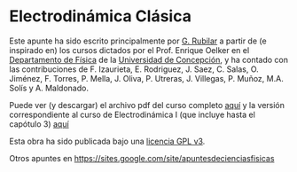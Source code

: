 Electrodinámica Clásica
===============

Este apunte ha sido escrito principalmente por [G. Rubilar](https://google.com/+GuillermoRubilar) a partir de (e inspirado en) los cursos dictados por el Prof. Enrique Oelker en el [Departamento de Física](http://www.fisica.udec.cl/) de la [Universidad de Concepción](http://www.udec.cl), y ha contado con las contribuciones de F. Izaurieta, E. Rodriguez, J. Saez, C. Salas, O. Jiménez, F. Torres, P. Mella, J. Oliva, P. Utreras, J. Villegas, P. Muñoz, M.A. Solís y A. Maldonado.

Puede ver (y descargar) el archivo pdf del curso completo [aquí](http://goo.gl/AyJ2VU) y la versión correspondiente al curso de Electrodinámica I (que incluye hasta el capótulo 3) [aquí](http://goo.gl/9wUzj4)

Esta obra ha sido publicada bajo una [licencia GPL v3](https://github.com/gfrubi/electrodinamica/blob/master/LICENSE). 

Otros apuntes en https://sites.google.com/site/apuntesdecienciasfisicas

